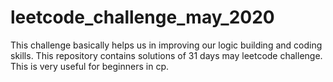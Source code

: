 # leetcode_challenge_may_2020
This challenge basically helps us in improving our logic building and coding skills. This repository contains solutions of 31 days may leetcode challenge. This is very useful for beginners in cp.

